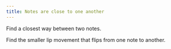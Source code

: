 ```yaml
---
title: Notes are close to one another
---
```


Find a closest way between two notes.

Find the smaller lip movement that flips from one note to another.
